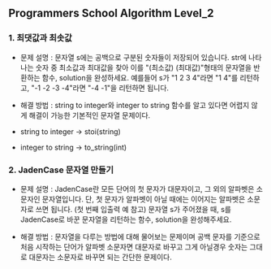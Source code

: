 ## Programmers School Algorithm Level_2

### 1. 최댓값과 최솟값
- 문제 설명 :  문자열 s에는 공백으로 구분된 숫자들이 저장되어 있습니다. str에 나타나는 숫자 중 최소값과 최대값을 찾아 이를 "(최소값) (최대값)"형태의 문자열을 반환하는 함수, solution을 완성하세요.
예를들어 s가 "1 2 3 4"라면 "1 4"를 리턴하고, "-1 -2 -3 -4"라면 "-4 -1"을 리턴하면 됩니다.

- 해결 방법 : string to integer와 integer to string 함수를 알고 있다면 어렵지 않게 해결이 가능한 기본적인 문자열 문제이다.
- string to integer -> stoi(string)
- integer to string -> to_string(int)


### 2. JadenCase 문자열 만들기
- 문제 설명 :  JadenCase란 모든 단어의 첫 문자가 대문자이고, 그 외의 알파벳은 소문자인 문자열입니다. 단, 첫 문자가 알파벳이 아닐 때에는 이어지는 알파벳은 소문자로 쓰면 됩니다. (첫 번째 입출력 예 참고)
문자열 s가 주어졌을 때, s를 JadenCase로 바꾼 문자열을 리턴하는 함수, solution을 완성해주세요.

- 해결 방법 : 문자열을 다루는 방법에 대해 물어보는 문제이며 공백 문자를 기준으로 처음 시작하는 단어가 알파벳 소문자면 대문자로 바꾸고 그게 아닐경우 숫자는 그대로 대문자는 소문자로 바꾸면 되는 간단한 문제이다.